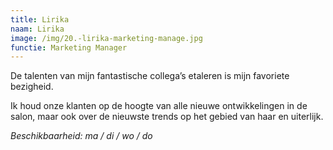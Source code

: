 ```yaml
---
title: Lirika
naam: Lirika
image: /img/20.-lirika-marketing-manage.jpg
functie: Marketing Manager
---
```


De talenten van mijn fantastische collega’s etaleren is mijn favoriete bezigheid.

Ik houd onze klanten op de hoogte van alle nieuwe ontwikkelingen in de salon, maar ook over de nieuwste trends op het gebied van haar en uiterlijk.

*Beschikbaarheid: ma / di / wo / do*